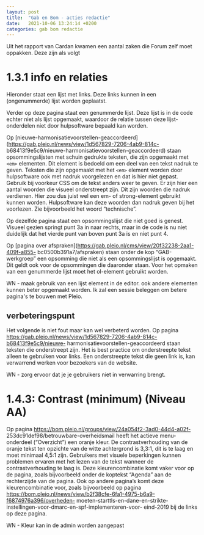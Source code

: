 ```yaml
---
layout: post
title:  "Gab en Bom - acties redactie"
date:   2021-10-06 13:24:14 +0200
categories: gab bom redactie
---
```

Uit het rapport van Cardan kwamen een aantal zaken die Forum zelf moet oppakken. Deze zijn als volgt


# 1.3.1 info en relaties

Hieronder staat een lijst met links. Deze links kunnen in een (ongenummerde) lijst worden geplaatst.

Verder op deze pagina staat een genummerde lijst. Deze lijst is in de code echter niet als lijst opgemaakt, waardoor de relatie tussen deze lijst-onderdelen niet door hulpsoftware bepaald kan worden.

Op [nieuwe-harmonisatievoorstellen-geaccordeerd](https://gab.pleio.nl/news/view/1d567829-7206-4ab9-814c- b68413f9e5c9/nieuwe-harmonisatievoorstellen-geaccordeerd)  staan opsommingslijsten met schuin gedrukte teksten, die zijn opgemaakt met `<em>` elementen. Dit element is bedoeld om een deel van een tekst nadruk te geven. Teksten die zijn opgemaakt met het `<em>` element worden door hulpsoftware ook met nadruk voorgelezen en dat is hier niet gepast. Gebruik bij voorkeur CSS om de tekst anders weer te geven. Er zijn hier een aantal woorden die visueel onderstreept zijn. Dit zijn woorden die nadruk verdienen. Hier zou dus juist wel een em- of strong-element gebruikt kunnen worden. Hulpsoftware kan deze woorden dan nadruk geven bij het voorlezen. Zie bijvoorbeeld het woord “technische”.

Op dezelfde pagina staat een opsommingslijst die niet goed is genest. Visueel gezien springt punt 3a in naar rechts, maar in de code is nu niet duidelijk dat het vierde punt van boven punt 3a is en niet punt 4.

Op [pagina over afspraken](https://gab.pleio.nl/cms/view/20f32238-2aa1-409f-a855- bc0500b391a7/afspraken) staan onder de kop “GAB-werkgroep” een opsomming die niet als een opsommingslijst is opgemaakt. Dit geldt ook voor de opsommingen die daaronder staan. Voor het opmaken van een genummerde lijst moet het ol-element gebruikt worden.

WN - maak gebruik van een lijst element in de editor. ook andere elementen kunnen beter opgemaakt worden. Ik zal een sessie beleggen om betere pagina's te bouwen met Pleio.

## verbeteringspunt

Het volgende is niet fout maar kan wel verbeterd worden. Op pagina
https://gab.pleio.nl/news/view/1d567829-7206-4ab9-814c-b68413f9e5c9/nieuwe- harmonisatievoorstellen-geaccordeerd staan teksten die onderstreept zijn. Het is best practice om onderstreepte tekst alleen te gebruiken voor links. Een onderstreepte tekst die geen link is, kan verwarrend werken voor bezoekers van de website.

WN - zorg ervoor dat je je gebruikers niet in verwarring brengt.

# 1.4.3: Contrast (minimum) (Niveau AA)

Op pagina https://bom.pleio.nl/groups/view/24a054f2-3ad0-44d4-a02f- 253dc91def98/betrouwbare-overheidsmail heeft het actieve menu-onderdeel (“Overzicht”) een oranje kleur. De contrastverhouding van de oranje tekst ten opzichte van de witte achtergrond is 3,3:1, dit is te laag en moet minimaal 4,5:1 zijn. Gebruikers met visuele beperkingen kunnen problemen ervaren met het lezen van de tekst wanneer de contrastverhouding te laag is. Deze kleurencombinatie komt vaker voor op de pagina, zoals bijvoorbeeld onder de koptekst “Agenda” aan de rechterzijde van de pagina. Ook op andere pagina’s komt deze kleurencombinatie voor, zoals bijvoorbeeld op pagina https://bom.pleio.nl/news/view/b2f38cfe-6fa1-4975-b6a9-f6874976a396/overheden- moeten-starttls-en-dane-en-strikte-instellingen-voor-dmarc-en-spf-implementeren-voor- eind-2019 bij de links op deze pagina.

WN - Kleur kan in de admin worden aangepast